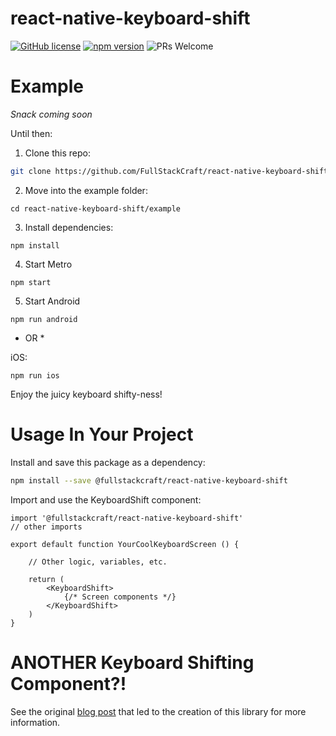 # react-native-keyboard-shift

[![GitHub license](https://img.shields.io/badge/license-MIT-blue.svg)](https://github.com/FullStackCraft/react-native-keyboard-shift/blob/master/LICENSE) [![npm version](https://img.shields.io/npm/v/react-native-keyboard-shift.svg?style=flat)](https://www.npmjs.com/package/@fullstackcraft/react-native-keyboard-shift) ![PRs Welcome](https://img.shields.io/badge/PRs-welcome-brightgreen.svg)

# Example

_Snack coming soon_

Until then:

1. Clone this repo:

```bash
git clone https://github.com/FullStackCraft/react-native-keyboard-shift
```

2. Move into the example folder:

```
cd react-native-keyboard-shift/example
```

3. Install dependencies:

```
npm install
```

4. Start Metro

```
npm start
```

5. Start Android

```
npm run android
```

 * OR *

iOS:

```
npm run ios
```

Enjoy the juicy keyboard shifty-ness!

# Usage In Your Project

Install and save this package as a dependency:

```bash
npm install --save @fullstackcraft/react-native-keyboard-shift
```

Import and use the KeyboardShift component:

```tsx
import '@fullstackcraft/react-native-keyboard-shift'
// other imports

export default function YourCoolKeyboardScreen () {

    // Other logic, variables, etc.

    return (
        <KeyboardShift>
            {/* Screen components */}
        </KeyboardShift>
    )
}
```

# ANOTHER Keyboard Shifting Component?!

See the original [blog post](https://chrisfrewin.medium.com/a-keyboard-avoiding-view-for-react-native-in-2021-196701ff0608) that led to the creation of this library for more information.


